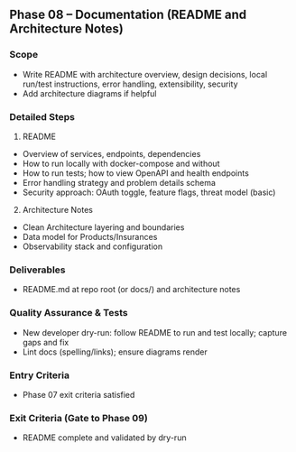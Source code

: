 ## Phase 08 – Documentation (README and Architecture Notes)

### Scope
- Write README with architecture overview, design decisions, local run/test instructions, error handling, extensibility, security
- Add architecture diagrams if helpful

### Detailed Steps
1) README
- Overview of services, endpoints, dependencies
- How to run locally with docker-compose and without
- How to run tests; how to view OpenAPI and health endpoints
- Error handling strategy and problem details schema
- Security approach: OAuth toggle, feature flags, threat model (basic)

2) Architecture Notes
- Clean Architecture layering and boundaries
- Data model for Products/Insurances
- Observability stack and configuration

### Deliverables
- README.md at repo root (or docs/) and architecture notes

### Quality Assurance & Tests
- New developer dry-run: follow README to run and test locally; capture gaps and fix
- Lint docs (spelling/links); ensure diagrams render

### Entry Criteria
- Phase 07 exit criteria satisfied

### Exit Criteria (Gate to Phase 09)
- README complete and validated by dry-run


